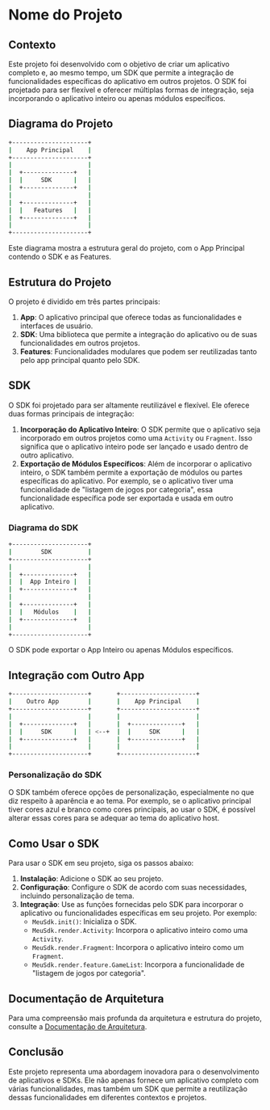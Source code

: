 # Nome do Projeto

## Contexto

Este projeto foi desenvolvido com o objetivo de criar um aplicativo completo e, ao mesmo tempo, um SDK que permite a integração de funcionalidades específicas do aplicativo em outros projetos. O SDK foi projetado para ser flexível e oferecer múltiplas formas de integração, seja incorporando o aplicativo inteiro ou apenas módulos específicos.

## Diagrama do Projeto

```bash
+---------------------+
|    App Principal    |
+---------------------+
|                     |
|  +--------------+   |
|  |     SDK      |   |
|  +--------------+   |
|                     |
|  +--------------+   |
|  |   Features   |   |
|  +--------------+   |
|                     |
+---------------------+
```

Este diagrama mostra a estrutura geral do projeto, com o App Principal contendo o SDK e as Features.

## Estrutura do Projeto

O projeto é dividido em três partes principais:

1. **App**: O aplicativo principal que oferece todas as funcionalidades e interfaces de usuário.
2. **SDK**: Uma biblioteca que permite a integração do aplicativo ou de suas funcionalidades em outros projetos.
3. **Features**: Funcionalidades modulares que podem ser reutilizadas tanto pelo app principal quanto pelo SDK.

## SDK

O SDK foi projetado para ser altamente reutilizável e flexível. Ele oferece duas formas principais de integração:

1. **Incorporação do Aplicativo Inteiro**: O SDK permite que o aplicativo seja incorporado em outros projetos como uma `Activity` ou `Fragment`. Isso significa que o aplicativo inteiro pode ser lançado e usado dentro de outro aplicativo.
2. **Exportação de Módulos Específicos**: Além de incorporar o aplicativo inteiro, o SDK também permite a exportação de módulos ou partes específicas do aplicativo. Por exemplo, se o aplicativo tiver uma funcionalidade de "listagem de jogos por categoria", essa funcionalidade específica pode ser exportada e usada em outro aplicativo.

### Diagrama do SDK

```bash
+---------------------+
|        SDK          |
+---------------------+
|                     |
|  +--------------+   |
|  |  App Inteiro |   |
|  +--------------+   |
|                     |
|  +--------------+   |
|  |   Módulos    |   |
|  +--------------+   |
|                     |
+---------------------+
```

O SDK pode exportar o App Inteiro ou apenas Módulos específicos.

## Integração com Outro App

```bash
+---------------------+       +---------------------+
|    Outro App        |       |    App Principal    |
+---------------------+       +---------------------+
|                     |       |                     |
|  +--------------+   |       |  +--------------+   |
|  |     SDK      |   | <--+  |  |     SDK      |   |
|  +--------------+   |       |  +--------------+   |
|                     |       |                     |
+---------------------+       +---------------------+

```

### Personalização do SDK

O SDK também oferece opções de personalização, especialmente no que diz respeito à aparência e ao tema. Por exemplo, se o aplicativo principal tiver cores azul e branco como cores principais, ao usar o SDK, é possível alterar essas cores para se adequar ao tema do aplicativo host.

## Como Usar o SDK

Para usar o SDK em seu projeto, siga os passos abaixo:

1. **Instalação**: Adicione o SDK ao seu projeto.
2. **Configuração**: Configure o SDK de acordo com suas necessidades, incluindo personalização de tema.
3. **Integração**: Use as funções fornecidas pelo SDK para incorporar o aplicativo ou funcionalidades específicas em seu projeto. Por exemplo:
   - `MeuSdk.init()`: Inicializa o SDK.
   - `MeuSdk.render.Activity`: Incorpora o aplicativo inteiro como uma `Activity`.
   - `MeuSdk.render.Fragment`: Incorpora o aplicativo inteiro como um `Fragment`.
   - `MeuSdk.render.feature.GameList`: Incorpora a funcionalidade de "listagem de jogos por categoria".

## Documentação de Arquitetura

Para uma compreensão mais profunda da arquitetura e estrutura do projeto, consulte a [Documentação de Arquitetura](./docs/architecture.md).

## Conclusão

Este projeto representa uma abordagem inovadora para o desenvolvimento de aplicativos e SDKs. Ele não apenas fornece um aplicativo completo com várias funcionalidades, mas também um SDK que permite a reutilização dessas funcionalidades em diferentes contextos e projetos.
